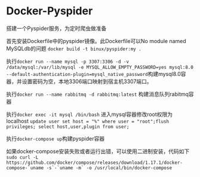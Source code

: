 # Docker-Pyspider
搭建一个Pyspider服务，为定时爬虫做准备

首先安装Dockerfile中的pyspider镜像。此Dockerfile可以No module named MySQLdb的问题
`docker build -t binux/pyspider:my .`

执行`docker run --name mysql -p 3307:3306 -d -v /data/mysql:/var/lib/mysql -e MYSQL_ALLOW_EMPTY_PASSWORD=yes mysql:8.0 --default-authentication-plugin=mysql_native_password`构建mysql8.0容器，并设置密码为空，本地3306端口映射到宿主机3307端口。

执行`docker run --name rabbitmq -d rabbitmq:latest` 构建消息队列rabitmq容器

执行`docker exec -it mysql /bin/bash` 进入mysql容器修改root权限为localhost `update user set host = "%" where user = "root";flush privileges; select host,user,plugin from user;`

执行`docker-compose up`构建pyspider容器


如果docker-compose安装失败或者运行出错，可以使用二进制安装，代码如下``sudo curl -L https://github.com/docker/compose/releases/download/1.17.1/docker-compose-`uname -s`-`uname -m` -o /usr/local/bin/docker-compose``